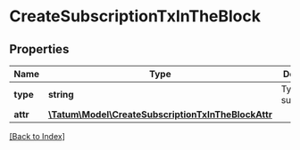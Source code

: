 # CreateSubscriptionTxInTheBlock

## Properties

Name | Type | Description | Notes
------------ | ------------- | ------------- | -------------
**type** | **string** | Type of the subscription. |
**attr** | [**\Tatum\Model\CreateSubscriptionTxInTheBlockAttr**](CreateSubscriptionTxInTheBlockAttr.md) |  |

[[Back to Index]](../index.md)
